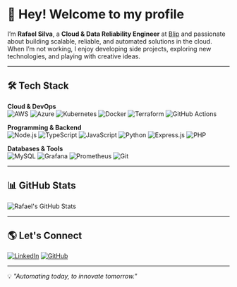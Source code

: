 # 👋 Hey! Welcome to my profile

I’m **Rafael Silva**, a **Cloud & Data Reliability Engineer** at [Blip](https://blip.ai) and passionate about building scalable, reliable, and automated solutions in the cloud.  
When I’m not working, I enjoy developing side projects, exploring new technologies, and playing with creative ideas.

---

## 🛠 Tech Stack

**Cloud & DevOps**  
![AWS](https://img.shields.io/badge/AWS-232F3E?style=for-the-badge&logo=amazon-aws&logoColor=white)
![Azure](https://img.shields.io/badge/Azure-0078D4?style=for-the-badge&logo=microsoft-azure&logoColor=white)
![Kubernetes](https://img.shields.io/badge/Kubernetes-326CE5?style=for-the-badge&logo=kubernetes&logoColor=white)
![Docker](https://img.shields.io/badge/Docker-2496ED?style=for-the-badge&logo=docker&logoColor=white)
![Terraform](https://img.shields.io/badge/Terraform-844FBA?style=for-the-badge&logo=terraform&logoColor=white)
![GitHub Actions](https://img.shields.io/badge/GitHub%20Actions-2088FF?style=for-the-badge&logo=github-actions&logoColor=white)

**Programming & Backend**  
![Node.js](https://img.shields.io/badge/Node.js-43853D?style=for-the-badge&logo=node.js&logoColor=white)
![TypeScript](https://img.shields.io/badge/TypeScript-007ACC?style=for-the-badge&logo=typescript&logoColor=white)
![JavaScript](https://img.shields.io/badge/JavaScript-F7DF1E?style=for-the-badge&logo=javascript&logoColor=black)
![Python](https://img.shields.io/badge/Python-3776AB?style=for-the-badge&logo=python&logoColor=white)
![Express.js](https://img.shields.io/badge/Express.js-404D59?style=for-the-badge)
![PHP](https://img.shields.io/badge/PHP-777BB4?style=for-the-badge&logo=php&logoColor=white)

**Databases & Tools**  
![MySQL](https://img.shields.io/badge/MySQL-005C84?style=for-the-badge&logo=mysql&logoColor=white)
![Grafana](https://img.shields.io/badge/Grafana-F46800?style=for-the-badge&logo=grafana&logoColor=white)
![Prometheus](https://img.shields.io/badge/Prometheus-E6522C?style=for-the-badge&logo=prometheus&logoColor=white)
![Git](https://img.shields.io/badge/Git-F05032?style=for-the-badge&logo=git&logoColor=white)

---

## 📊 GitHub Stats
![Rafael's GitHub Stats](https://github-readme-stats.vercel.app/api?username=RafaelFelps&show_icons=true&theme=tokyonight)

---

## 🌎 Let's Connect
[![LinkedIn](https://img.shields.io/badge/LinkedIn-%230077B5.svg?style=for-the-badge&logo=linkedin&logoColor=white)](https://www.linkedin.com/in/rafael-felipe-da-silva-37a782186/)
[![GitHub](https://img.shields.io/badge/GitHub-%2312100E.svg?style=for-the-badge&logo=github&logoColor=white)](https://github.com/RafaelFelps)

---

💡 _"Automating today, to innovate tomorrow."_
